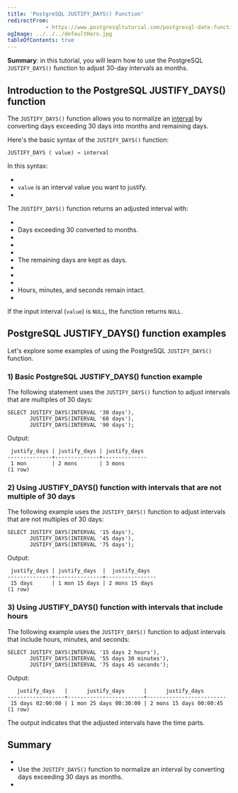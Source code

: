 ```yaml
---
title: 'PostgreSQL JUSTIFY_DAYS() Function'
redirectFrom: 
            - https://www.postgresqltutorial.com/postgresql-date-functions/postgresql-justify_days/
ogImage: ../../../defaultHero.jpg
tableOfContents: true
---
```

<!-- wp:paragraph -->

**Summary**: in this tutorial, you will learn how to use the PostgreSQL `JUSTIFY_DAYS()` function to adjust 30-day intervals as months.

<!-- /wp:paragraph -->

<!-- wp:heading -->

## Introduction to the PostgreSQL JUSTIFY_DAYS() function

<!-- /wp:heading -->

<!-- wp:paragraph -->

The `JUSTIFY_DAYS()` function allows you to normalize an [interval](https://www.postgresqltutorial.com/postgresql-tutorial/postgresql-interval/) by converting days exceeding 30 days into months and remaining days.

<!-- /wp:paragraph -->

<!-- wp:paragraph -->

Here's the basic syntax of the `JUSTIFY_DAYS()` function:

<!-- /wp:paragraph -->

<!-- wp:code {"language":"sql"} -->

```
JUSTIFY_DAYS ( value) → interval
```

<!-- /wp:code -->

<!-- wp:paragraph -->

In this syntax:

<!-- /wp:paragraph -->

<!-- wp:list -->

- <!-- wp:list-item -->
- `value` is an interval value you want to justify.
- <!-- /wp:list-item -->

<!-- /wp:list -->

<!-- wp:paragraph -->

The `JUSTIFY_DAYS()` function returns an adjusted interval with:

<!-- /wp:paragraph -->

<!-- wp:list -->

- <!-- wp:list-item -->
- Days exceeding 30 converted to months.
- <!-- /wp:list-item -->
-
- <!-- wp:list-item -->
- The remaining days are kept as days.
- <!-- /wp:list-item -->
-
- <!-- wp:list-item -->
- Hours, minutes, and seconds remain intact.
- <!-- /wp:list-item -->

<!-- /wp:list -->

<!-- wp:paragraph -->

If the input interval (`value`) is `NULL`, the function returns `NULL`.

<!-- /wp:paragraph -->

<!-- wp:heading -->

## PostgreSQL JUSTIFY_DAYS() function examples

<!-- /wp:heading -->

<!-- wp:paragraph -->

Let's explore some examples of using the PostgreSQL `JUSTIFY_DAYS()` function.

<!-- /wp:paragraph -->

<!-- wp:heading {"level":3} -->

### 1) Basic PostgreSQL JUSTIFY_DAYS() function example

<!-- /wp:heading -->

<!-- wp:paragraph -->

The following statement uses the `JUSTIFY_DAYS()` function to adjust intervals that are multiples of 30 days:

<!-- /wp:paragraph -->

<!-- wp:code {"language":"sql"} -->

```
SELECT JUSTIFY_DAYS(INTERVAL '30 days'),
       JUSTIFY_DAYS(INTERVAL '60 days'),
       JUSTIFY_DAYS(INTERVAL '90 days');
```

<!-- /wp:code -->

<!-- wp:paragraph -->

Output:

<!-- /wp:paragraph -->

<!-- wp:code {"language":"sql"} -->

```
 justify_days | justify_days | justify_days
--------------+--------------+--------------
 1 mon        | 2 mons       | 3 mons
(1 row)
```

<!-- /wp:code -->

<!-- wp:heading {"level":3} -->

### 2) Using JUSTIFY_DAYS() function with intervals that are not multiple of 30 days

<!-- /wp:heading -->

<!-- wp:paragraph -->

The following example uses the `JUSTIFY_DAYS()` function to adjust intervals that are not multiples of 30 days:

<!-- /wp:paragraph -->

<!-- wp:code {"language":"sql"} -->

```
SELECT JUSTIFY_DAYS(INTERVAL '15 days'),
       JUSTIFY_DAYS(INTERVAL '45 days'),
       JUSTIFY_DAYS(INTERVAL '75 days');
```

<!-- /wp:code -->

<!-- wp:paragraph -->

Output:

<!-- /wp:paragraph -->

<!-- wp:code {"language":"sql"} -->

```
 justify_days | justify_days  |  justify_days
--------------+---------------+----------------
 15 days      | 1 mon 15 days | 2 mons 15 days
(1 row)
```

<!-- /wp:code -->

<!-- wp:heading {"level":3} -->

### 3) Using JUSTIFY_DAYS() function with intervals that include hours

<!-- /wp:heading -->

<!-- wp:paragraph -->

The following example uses the `JUSTIFY_DAYS()` function to adjust intervals that include hours, minutes, and seconds:

<!-- /wp:paragraph -->

<!-- wp:code {"language":"sql"} -->

```
SELECT JUSTIFY_DAYS(INTERVAL '15 days 2 hours'),
       JUSTIFY_DAYS(INTERVAL '55 days 30 minutes'),
       JUSTIFY_DAYS(INTERVAL '75 days 45 seconds');
```

<!-- /wp:code -->

<!-- wp:paragraph -->

Output:

<!-- /wp:paragraph -->

<!-- wp:code {"language":"sql"} -->

```
   justify_days   |      justify_days      |      justify_days
------------------+------------------------+-------------------------
 15 days 02:00:00 | 1 mon 25 days 00:30:00 | 2 mons 15 days 00:00:45
(1 row)
```

<!-- /wp:code -->

<!-- wp:paragraph -->

The output indicates that the adjusted intervals have the time parts.

<!-- /wp:paragraph -->

<!-- wp:heading -->

## Summary

<!-- /wp:heading -->

<!-- wp:list -->

- <!-- wp:list-item -->
- Use the `JUSTIFY_DAYS()` function to normalize an interval by converting days exceeding 30 days as months.
- <!-- /wp:list-item -->

<!-- /wp:list -->
